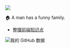 <image src='https://j-duya.github.io/J-DuYa/1606973655656.jpg' />

🏠 A man has a funny family.

- [整理前端知识点](https://github.com/J-DuYa/DY-Book)

![我的 GitHub 数据](https://github-readme-stats.vercel.app/api?username=J-DuYa&show_icons=true&theme=dark&count_private=true)
